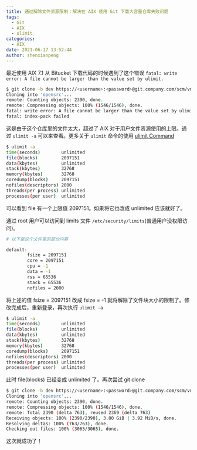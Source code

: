 ```yaml
---
title: 通过解除文件资源限制：解决在 AIX 使用 Git 下载大容量仓库失败问题
tags:
  - Git
  - AIX
  - ulimit
categories:
  - AIX
date: 2021-06-17 13:52:44
author: shenxianpeng
---
```


最近使用 AIX 7.1 从 Bitucket 下载代码的时候遇到了这个错误 `fatal: write error: A file cannot be larger than the value set by ulimit.`

```bash
$ git clone -b dev https://<username>:<password>@git.company.com/scm/vmcc/opensrc.git --depth 1
Cloning into 'opensrc'...
remote: Counting objects: 2390, done.
remote: Compressing objects: 100% (1546/1546), done.
fatal: write error: A file cannot be larger than the value set by ulimit.
fatal: index-pack failed
```

这是由于这个仓库里的文件太大，超过了 AIX 对于用户文件资源使用的上限。通过 `ulimit -a` 可以来查看。更多关于 `ulimit` 命令的使用 [ulimit Command](https://www.ibm.com/docs/en/aix/7.1?topic=u-ulimit-command)

```bash
$ ulimit -a
time(seconds)        unlimited
file(blocks)         2097151
data(kbytes)         unlimited
stack(kbytes)        32768
memory(kbytes)       32768
coredump(blocks)     2097151
nofiles(descriptors) 2000
threads(per process) unlimited
processes(per user)  unlimited
```

可以看到 file 有一个上限值 2097151。如果将它也改成 unlimited 应该就好了。

通过 root 用户可以访问到 limits 文件 `/etc/security/limits`(普通用户没权限访问)。

```bash
# 以下是这个文件里的部分内容

default:
        fsize = 2097151
        core = 2097151
        cpu = -1
        data = -1
        rss = 65536
        stack = 65536
        nofiles = 2000
```
将上述的值 fsize = 2097151 改成 fsize = -1 就将解除了文件块大小的限制了。修改完成后，重新登录，再次执行 `ulimit -a`

```bash
$ ulimit -a
time(seconds)        unlimited
file(blocks)         unlimited
data(kbytes)         unlimited
stack(kbytes)        32768
memory(kbytes)       32768
coredump(blocks)     2097151
nofiles(descriptors) 2000
threads(per process) unlimited
processes(per user)  unlimited
```
此时 file(blocks) 已经变成 unlimited 了。再次尝试 git clone

```bash
$ git clone -b dev https://<username>:<password>@git.company.com/scm/vmcc/opensrc.git --depth 1
Cloning into 'opensrc'...
remote: Counting objects: 2390, done.
remote: Compressing objects: 100% (1546/1546), done.
remote: Total 2390 (delta 763), reused 2369 (delta 763)
Receiving objects: 100% (2390/2390), 3.80 GiB | 3.92 MiB/s, done.
Resolving deltas: 100% (763/763), done.
Checking out files: 100% (3065/3065), done.
```

这次就成功了！
